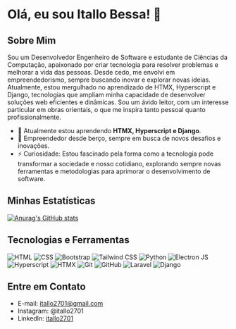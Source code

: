 # Olá, eu sou Itallo Bessa! 👋

## Sobre Mim
Sou um Desenvolvedor Engenheiro de Software e estudante de Ciências da Computação, apaixonado por criar tecnologia para resolver problemas e melhorar a vida das pessoas. Desde cedo, me envolvi em empreendedorismo, sempre buscando inovar e explorar novas ideias. Atualmente, estou mergulhado no aprendizado de HTMX, Hyperscript e Django, tecnologias que ampliam minha capacidade de desenvolver soluções web eficientes e dinâmicas. Sou um ávido leitor, com um interesse particular em obras orientais, o que me inspira tanto pessoal quanto profissionalmente.

- 🌱 Atualmente estou aprendendo **HTMX, Hyperscript e Django**.
- 💼 Empreendedor desde berço, sempre em busca de novos desafios e inovações.
- ⚡ Curiosidade: Estou fascinado pela forma como a tecnologia pode transformar a sociedade e nosso cotidiano, explorando sempre novas ferramentas e metodologias para aprimorar o desenvolvimento de software.

## Minhas Estatísticas

[![Anurag's GitHub stats](https://github-readme-stats.vercel.app/api?username=itallo2701&show_icons=true&theme=radical)](https://github.com/anuraghazra/github-readme-stats)

## Tecnologias e Ferramentas
![HTML](https://img.shields.io/badge/-HTML-black?style=flat-square&logo=html5)
![CSS](https://img.shields.io/badge/-CSS-black?style=flat-square&logo=css3&logoColor=1572B6)
![Bootstrap](https://img.shields.io/badge/-Bootstrap-black?style=flat-square&logo=bootstrap)
![Tailwind CSS](https://img.shields.io/badge/-Tailwind_CSS-black?style=flat-square&logo=tailwind-css)
![Python](https://img.shields.io/badge/-Python-black?style=flat-square&logo=Python)
![Electron JS](https://img.shields.io/badge/-Electron_JS-black?style=flat-square&logo=electron)
![Hyperscript](https://img.shields.io/badge/-Hyperscript-black?style=flat-square)
![HTMX](https://img.shields.io/badge/-HTMX-black?style=flat-square)
![Git](https://img.shields.io/badge/-Git-black?style=flat-square&logo=git)
![GitHub](https://img.shields.io/badge/-GitHub-181717?style=flat-square&logo=github)
![Laravel](https://img.shields.io/badge/-Laravel-black?style=flat-square&logo=laravel)
![Django](https://img.shields.io/badge/-Django-black?style=flat-square&logo=django)

## Entre em Contato
- E-mail: itallo2701@gmail.com
- Instagram: @itallo2701
- LinkedIn: [itallo2701](www.linkedin.com/in/itallo-bessa)
